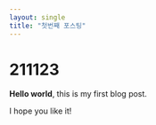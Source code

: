```yaml
---
layout: single
title: "첫번째 포스팅"
---
```


# 211123

**Hello world**, this is my first blog post.

I hope you like it!
